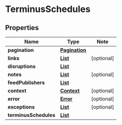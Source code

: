 # TerminusSchedules

## Properties

Name | Type | Note
---- | ---- | ----
**pagination** | [**Pagination**](Pagination.md) | 
**links** | [**List<LinkSchema>**](LinkSchema.md) | [optional] 
**disruptions** | [**List<Disruption>**](Disruption.md) | 
**notes** | [**List<Note>**](Note.md) | [optional] 
**feedPublishers** | [**List<FeedPublisher>**](FeedPublisher.md) | 
**context** | [**Context**](Context.md) | [optional] 
**error** | [**Error**](Error.md) | [optional] 
**exceptions** | [**List<Exception>**](Exception.md) | [optional] 
**terminusSchedules** | [**List<TerminusSchedule>**](TerminusSchedule.md) | 

